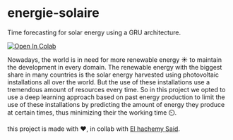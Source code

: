 # energie-solaire
Time forecasting for solar energy using a GRU architecture.

[![Open In Colab](https://colab.research.google.com/assets/colab-badge.svg)](https://colab.research.google.com/github/DiouaneAbdallah/energie-solaire/blob/main/EnergieSolaire.ipynb)

Nowadays, the world is in need for more renewable energy ☀️ to maintain the development in every domain.
The renewable energy with the biggest share in many countries is the solar energy harvested using photovoltaic
installations all over the world. But the use of these installations use a tremendous amount of resources every
time. So in this project we opted to use a deep learning approach based on past energy production to limit the
use of these installations by predicting the amount of energy they produce at certain times, thus minimizing
their the working time ⏲️.

this project is made with ❤️, in collab with [El hachemy Said](https://www.linkedin.com/in/said-el-hachemy).
